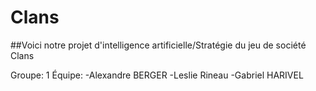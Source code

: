 # Clans

##Voici notre projet d'intelligence artificielle/Stratégie du jeu de société Clans


Groupe: 1
Équipe: -Alexandre BERGER
        -Leslie Rineau
        -Gabriel HARIVEL
